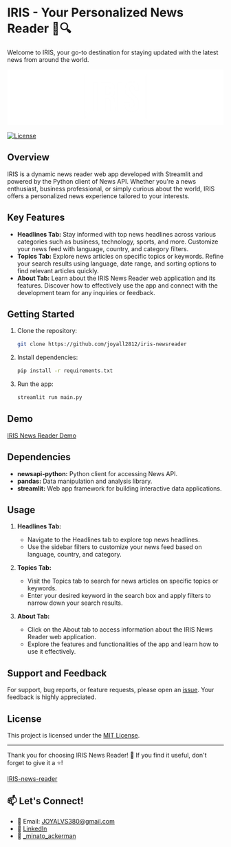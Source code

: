 # IRIS - Your Personalized News Reader 📰🔍

Welcome to IRIS, your go-to destination for staying updated with the latest news from around the world.

![IRIS Logo](images/IRIS-logos_white_new_cropped.png)

[![License](https://img.shields.io/badge/License-MIT-blue.svg)](LICENSE)

## Overview

IRIS is a dynamic news reader web app developed with Streamlit and powered by the Python client of News API. Whether you're a news enthusiast, business professional, or simply curious about the world, IRIS offers a personalized news experience tailored to your interests.

## Key Features

- **Headlines Tab:** Stay informed with top news headlines across various categories such as business, technology, sports, and more. Customize your news feed with language, country, and category filters.
- **Topics Tab:** Explore news articles on specific topics or keywords. Refine your search results using language, date range, and sorting options to find relevant articles quickly.
- **About Tab:** Learn about the IRIS News Reader web application and its features. Discover how to effectively use the app and connect with the development team for any inquiries or feedback.

## Getting Started

1. Clone the repository:

    ```bash
    git clone https://github.com/joyall2812/iris-newsreader
    ```

2. Install dependencies:

    ```bash
    pip install -r requirements.txt
    ```

3. Run the app:

    ```bash
    streamlit run main.py
    ```

## Demo

[IRIS News Reader Demo](https://your-iris-demo-url.com/)

## Dependencies

- **newsapi-python:** Python client for accessing News API.
- **pandas:** Data manipulation and analysis library.
- **streamlit:** Web app framework for building interactive data applications.

## Usage

1. **Headlines Tab:**
   - Navigate to the Headlines tab to explore top news headlines.
   - Use the sidebar filters to customize your news feed based on language, country, and category.

2. **Topics Tab:**
   - Visit the Topics tab to search for news articles on specific topics or keywords.
   - Enter your desired keyword in the search box and apply filters to narrow down your search results.

3. **About Tab:**
   - Click on the About tab to access information about the IRIS News Reader web application.
   - Explore the features and functionalities of the app and learn how to use it effectively.

## Support and Feedback

For support, bug reports, or feature requests, please open an [issue](https://github.com/joyall2812/iris-newsreader/issues). Your feedback is highly appreciated.

## License

This project is licensed under the [MIT License](LICENSE).

---

Thank you for choosing IRIS News Reader! 🚀 If you find it useful, don't forget to give it a ⭐️!

[IRIS-news-reader](https://github.com/joyall2812/iris-newsreader)

## 📫 Let's Connect!

- 📧 Email: JOYALVS380@gmail.com
- 💼 [LinkedIn](https://www.linkedin.com/in/joyal-vs-774135246/)
- 📸 [_minato_ackerman](https://www.instagram.com/_minato_ackerman/)
